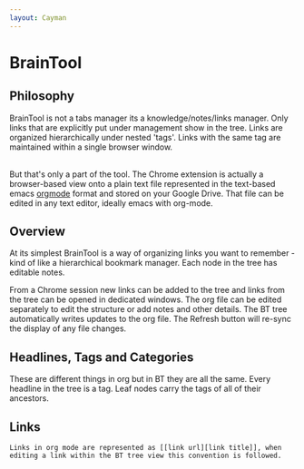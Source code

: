 ```yaml
---
layout: Cayman
---
```


# BrainTool
## Philosophy

BrainTool is not a tabs manager its a knowledge/notes/links manager. Only links that are explicitly put under management show in the tree. Links are organized hierarchically under nested 'tags'. Links with the same tag are maintained within a single browser window. <br/><br/>

But that's only a part of the tool. The Chrome extension is actually a browser-based view onto a plain text file represented in the text-based emacs <a href='http://orgmode.org'>orgmode</a> format and stored on your Google Drive. That file can be edited in any text editor, ideally emacs with org-mode.
    
## Overview
    
At its simplest BrainTool is a way of organizing links you want to remember - kind of like a hierarchical bookmark manager. Each node in the tree has editable notes. 

From a Chrome session new links can be added to the tree and links from the tree can be opened in dedicated windows. The org file can be edited separately to edit the structure or add notes and other details. The BT tree automatically writes updates to the org file. The Refresh button will re-sync the display of any file changes.
    
    
## Headlines, Tags and Categories
    
    
These are different things in org but in BT they are all the same. Every headline in the tree is a tag. Leaf nodes carry the tags of all of their ancestors.
    
## Links
    Links in org mode are represented as [[link url][link title]], when editing a link within the BT tree view this convention is followed.
    
